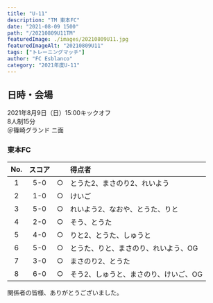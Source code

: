 ```yaml
---
title: "U-11"
description: "TM 東本FC"
date: "2021-08-09 1500"
path: "/20210809U11TM"
featuredImage: ./images/20210809U11.jpg
featuredImageAlt: "20210809U11"
tags: ["トレーニングマッチ"]
author: "FC Esblanco"
category: "2021年度U-11"
---
```


## 日時・会場

2021年8月9日（日）15:00キックオフ  
8人制15分  
＠篠崎グランド  ニ面

### 東本FC

| No.| スコア  |   | 得点者  |
|:--:|:------:|:-:|:--------|
| 1  | 5-0    | ○ |とうた2、まさのり2、れいよう|
| 2  | 1-0    | ○ |けいご|
| 3  | 5-0    | ○ |れいよう2、なおや、とうた、りと|
| 4  | 2-0    | ○ |そう、とうた
| 5  | 4-0    | ○ |りと2、とうた、しゅうと|
| 6  | 5-0    | ○ |とうた、りと、まさのり、れいよう、OG|
| 7  | 3-0    | ○ |まさのり2、とうた|
| 8  | 6-0    | ○ |そう2、しゅうと、まさのり、けいご、OG|

<script src="https://adm.shinobi.jp/s/f9835040bccb6582c56df68b8f5ecca7"></script>


関係者の皆様、ありがとうございました。
